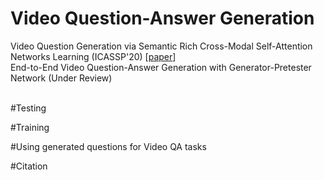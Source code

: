 # Video Question-Answer Generation
Video Question Generation via Semantic Rich Cross-Modal Self-Attention Networks Learning (ICASSP'20) [[paper](https://arxiv.org/abs/1907.03049)]<br>
End-to-End Video Question-Answer Generation with Generator-Pretester Network (Under Review) <br> <br>

#Testing

#Training

#Using generated questions for Video QA tasks

#Citation
